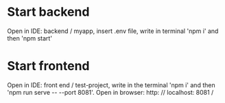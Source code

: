 # Start backend
Open in IDE: backend / myapp, insert .env file, write in terminal 'npm i' and then 'npm start'

# Start frontend
Open in IDE: front end / test-project, write in the terminal 'npm i' and then 'npm run serve -- --port 8081'. Open in browser: http: // localhost: 8081 /
